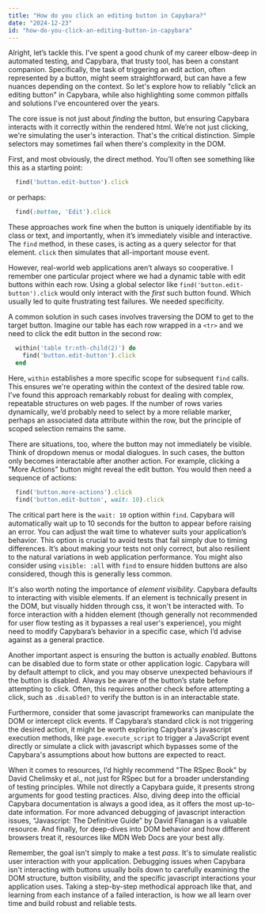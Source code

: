 ```yaml
---
title: "How do you click an editing button in Capybara?"
date: "2024-12-23"
id: "how-do-you-click-an-editing-button-in-capybara"
---
```


Alright, let’s tackle this. I've spent a good chunk of my career elbow-deep in automated testing, and Capybara, that trusty tool, has been a constant companion. Specifically, the task of triggering an edit action, often represented by a button, might seem straightforward, but can have a few nuances depending on the context. So let's explore how to reliably "click an editing button" in Capybara, while also highlighting some common pitfalls and solutions I've encountered over the years.

The core issue is not just about *finding* the button, but ensuring Capybara interacts with it correctly within the rendered html. We’re not just clicking, we're simulating the user's interaction. That's the critical distinction. Simple selectors may sometimes fail when there's complexity in the DOM.

First, and most obviously, the direct method. You’ll often see something like this as a starting point:

```ruby
  find('button.edit-button').click
```

or perhaps:

```ruby
  find(:button, 'Edit').click
```

These approaches work fine when the button is uniquely identifiable by its class or text, and importantly, when it’s immediately visible and interactive. The `find` method, in these cases, is acting as a query selector for that element. `click` then simulates that all-important mouse event.

However, real-world web applications aren’t always so cooperative. I remember one particular project where we had a dynamic table with edit buttons within each row. Using a global selector like `find('button.edit-button').click` would only interact with the *first* such button found. Which usually led to quite frustrating test failures. We needed specificity.

A common solution in such cases involves traversing the DOM to get to the target button. Imagine our table has each row wrapped in a `<tr>` and we need to click the edit button in the second row:

```ruby
  within('table tr:nth-child(2)') do
    find('button.edit-button').click
  end
```

Here, `within` establishes a more specific scope for subsequent `find` calls. This ensures we're operating within the context of the desired table row. I've found this approach remarkably robust for dealing with complex, repeatable structures on web pages. If the number of rows varies dynamically, we’d probably need to select by a more reliable marker, perhaps an associated data attribute within the row, but the principle of scoped selection remains the same.

There are situations, too, where the button may not immediately be visible. Think of dropdown menus or modal dialogues. In such cases, the button only becomes interactable after another action. For example, clicking a "More Actions" button might reveal the edit button. You would then need a sequence of actions:

```ruby
  find('button.more-actions').click
  find('button.edit-button', wait: 10).click
```

The critical part here is the `wait: 10` option within `find`. Capybara will automatically wait up to 10 seconds for the button to appear before raising an error. You can adjust the wait time to whatever suits your application’s behavior. This option is crucial to avoid tests that fail simply due to timing differences. It’s about making your tests not only correct, but also resilient to the natural variations in web application performance. You might also consider using `visible: :all` with `find` to ensure hidden buttons are also considered, though this is generally less common.

It's also worth noting the importance of *element visibility*. Capybara defaults to interacting with visible elements. If an element is technically present in the DOM, but visually hidden through css, it won't be interacted with. To force interaction with a hidden element (though generally not recommended for user flow testing as it bypasses a real user's experience), you might need to modify Capybara’s behavior in a specific case, which I’d advise against as a general practice.

Another important aspect is ensuring the button is actually *enabled*. Buttons can be disabled due to form state or other application logic. Capybara will by default attempt to click, and you may observe unexpected behaviours if the button is disabled. Always be aware of the button’s state before attempting to click. Often, this requires another check before attempting a click, such as `.disabled?` to verify the button is in an interactable state.

Furthermore, consider that some javascript frameworks can manipulate the DOM or intercept click events. If Capybara’s standard click is not triggering the desired action, it might be worth exploring Capybara's javascript execution methods, like `page.execute_script` to trigger a JavaScript event directly or simulate a click with javascript which bypasses some of the Capybara's assumptions about how buttons are expected to react.

When it comes to resources, I’d highly recommend "The RSpec Book" by David Chelimsky et al., not just for RSpec but for a broader understanding of testing principles. While not directly a Capybara guide, it presents strong arguments for good testing practices. Also, diving deep into the official Capybara documentation is always a good idea, as it offers the most up-to-date information. For more advanced debugging of javascript interaction issues, “Javascript: The Definitive Guide” by David Flanagan is a valuable resource. And finally, for deep-dives into DOM behavior and how different browsers treat it, resources like MDN Web Docs are your best ally.

Remember, the goal isn't simply to make a test *pass*. It's to simulate realistic user interaction with your application. Debugging issues when Capybara isn't interacting with buttons usually boils down to carefully examining the DOM structure, button visibility, and the specific javascript interactions your application uses. Taking a step-by-step methodical approach like that, and learning from each instance of a failed interaction, is how we all learn over time and build robust and reliable tests.
